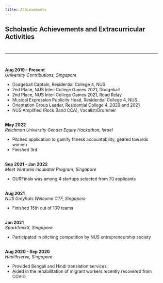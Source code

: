 ```yaml
---
title: Achievements
---
```


## Scholastic Achievements and Extracurricular Activities<br /><br />

---

<br />

**Aug 2019 - Present**<br />
_University Contributions, Singapore_<br />

-   Dodgeball Captain, Residential College 4, NUS
-   2nd Place, NUS Inter-College Games 2021, Dodgeball
-   2nd Place, NUS Inter-College Games 2021, Road Relay
-   Musical Expression Publicity Head, Residential College 4, NUS
-   Orientation Group Leader, Residential College 4, 2020 and 2021
-   NUS Amplified (Rock Band CCA), Vocalist/Drummer<br /><br />

**May 2022**<br />
_Reichman University Gender Equity Hackathon, Israel_<br />

-   Pitched application to gamify fitness accountability, geared towards women
-   Finished 3rd<br /><br />

**Sep 2021 - Jan 2022**<br />
_Meet Ventures Incubator Program, Singapore_<br />

-   OURFinals was among 4 startups selected from 70 applicants<br /><br />

**Aug 2021**<br />
_NUS Greyhats Welcome CTF, Singapore_<br />

-   Finished 16th out of 109 teams<br /><br />

**Jan 2021**<br />
_SparkTankX, Singapore_<br />

-   Participated in pitching competition by NUS entrepreneurship society<br /><br />

**Aug 2020 - Sep 2020**<br />
_Healthserve, Singapore_

-   Provided Bengali and Hindi translation services
-   Aided in the rehabilitation of migrant workers recently recovered from COVID<br /><br />
